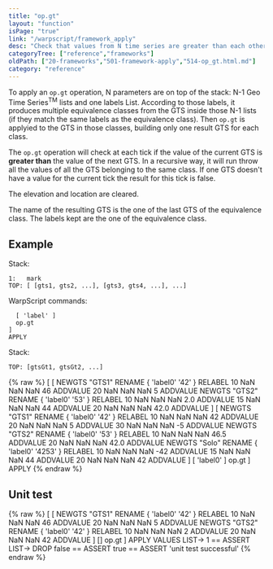 ```yaml
---
title: "op.gt"
layout: "function"
isPage: "true"
link: "/warpscript/framework_apply"
desc: "Check that values from N time series are greater than each other"
categoryTree: ["reference","frameworks"]
oldPath: ["20-frameworks","501-framework-apply","514-op_gt.html.md"]
category: "reference"
---
```


To apply an `op.gt` operation, N parameters are on top of the stack: N-1 Geo Time Series<sup>TM</sup> lists and one labels List. According to those labels, it produces multiple equivalence classes from the GTS inside those N-1 lists (if they match the same labels as the equivalence class). Then `op.gt` is applyied to the GTS in those classes, building only one result GTS for each class.

The `op.gt` operation will check at each tick if the value of the current GTS is **greater than** the value of the next GTS. In a recursive way, it will run throw all the values of all the GTS belonging to the same class. If one GTS doesn't have a value for the current tick the result for this tick is false.

The elevation and location are cleared.

The name of the resulting GTS is the one of the last GTS of the equivalence class. The labels kept are the one of the equivalence class.

## Example ##

Stack:

    1:   mark
    TOP: [ [gts1, gts2, ...], [gts3, gts4, ...], ...]

WarpScript commands:

      [ 'label' ] 
      op.gt
    ]
    APPLY

Stack: 

    TOP: [gtsGt1, gtsGt2, ...]

{% raw %}
<warp10-warpscript-widget>
[
  [
    NEWGTS "GTS1" RENAME 
    { 'label0' '42' } RELABEL
    10 NaN NaN NaN 46 ADDVALUE
    20 NaN NaN NaN 5 ADDVALUE
    NEWGTS "GTS2" RENAME 
    { 'label0' '53' } RELABEL
    10 NaN NaN NaN 2.0 ADDVALUE
    15 NaN NaN NaN 44 ADDVALUE
    20 NaN NaN NaN 42.0 ADDVALUE
  ]
  [
     NEWGTS "GTS1" RENAME 
    { 'label0' '42' } RELABEL
    10 NaN NaN NaN 42 ADDVALUE
    20 NaN NaN NaN 5 ADDVALUE
    30 NaN NaN NaN -5 ADDVALUE
    NEWGTS "GTS2" RENAME 
    { 'label0' '53' } RELABEL
    10 NaN NaN NaN 46.5 ADDVALUE
    20 NaN NaN NaN 42.0 ADDVALUE
    NEWGTS "Solo" RENAME 
    { 'label0' '4253' } RELABEL
    10 NaN NaN NaN -42 ADDVALUE
    15 NaN NaN NaN 44 ADDVALUE
    20 NaN NaN NaN 42 ADDVALUE
  ]
  [ 'label0' ]
  op.gt
]
APPLY
</warp10-warpscript-widget>
{% endraw %}  

## Unit test ##

{% raw %}
<warp10-warpscript-widget>
[
  [
    NEWGTS "GTS1" RENAME 
    { 'label0' '42' } RELABEL
    10 NaN NaN NaN 46 ADDVALUE
    20 NaN NaN NaN 5 ADDVALUE
    NEWGTS "GTS2" RENAME 
    { 'label0' '42' } RELABEL
    10 NaN NaN NaN 2 ADDVALUE
    20 NaN NaN NaN 42 ADDVALUE
  ]
  []
  op.gt
]
APPLY
VALUES LIST->
1 == ASSERT
LIST-> DROP
false == ASSERT
true == ASSERT
'unit test successful'
</warp10-warpscript-widget>
{% endraw %}        
